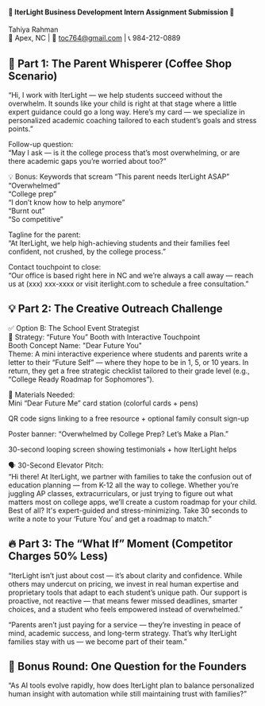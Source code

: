 

#### 🌟 **IterLight Business Development Intern Assignment Submission** 🌟<br>
Tahiya Rahman<br>
📍 Apex, NC | 📧 toc764@gmail.com | 📞 984-212-0889

## 🎯 Part 1: The Parent Whisperer (Coffee Shop Scenario)<br>
“Hi, I work with IterLight — we help students succeed without the overwhelm. It sounds like your child is right at that stage where a little expert guidance could go a long way. Here’s my card — we specialize in personalized academic coaching tailored to each student’s goals and stress points.”

Follow-up question:<br>
“May I ask — is it the college process that’s most overwhelming, or are there academic gaps you’re worried about too?”

💡 Bonus: Keywords that scream “This parent needs IterLight ASAP”<br>
“Overwhelmed”<br>
“College prep”<br>
“I don’t know how to help anymore”<br>
“Burnt out”<br>
“So competitive”<br>

Tagline for the parent:<br>
“At IterLight, we help high-achieving students and their families feel confident, not crushed, by the college process.”<br>

Contact touchpoint to close:<br>
“Our office is based right here in NC and we’re always a call away — reach us at (xxx) xxx-xxxx or visit iterlight.com to schedule a free consultation.”<br>

## 💡 Part 2: The Creative Outreach Challenge<br>
✅ Option B: The School Event Strategist<br>
🎯 Strategy: “Future You” Booth with Interactive Touchpoint<br>
Booth Concept Name: "Dear Future You"<br>
Theme: A mini interactive experience where students and parents write a letter to their “Future Self” — where they hope to be in 1, 5, or 10 years. In return, they get a free strategic checklist tailored to their grade level (e.g., “College Ready Roadmap for Sophomores”).

🎨 Materials Needed:<br>
Mini “Dear Future Me” card station (colorful cards + pens)<br>

QR code signs linking to a free resource + optional family consult sign-up<br>

Poster banner: “Overwhelmed by College Prep? Let’s Make a Plan.”<br>

30-second looping screen showing testimonials + how IterLight helps<br>

🗣️ 30-Second Elevator Pitch:<br>
“Hi there! At IterLight, we partner with families to take the confusion out of education planning — from K-12 all the way to college. Whether you’re juggling AP classes, extracurriculars, or just trying to figure out what matters most on college apps, we’ll create a custom roadmap for your child. Best of all? It's expert-guided and stress-minimizing. Take 30 seconds to write a note to your ‘Future You’ and get a roadmap to match.”

## 🔥 Part 3: The “What If” Moment (Competitor Charges 50% Less)<br>
“IterLight isn’t just about cost — it’s about clarity and confidence. While others may undercut on pricing, we invest in real human expertise and proprietary tools that adapt to each student’s unique path. Our support is proactive, not reactive — that means fewer missed deadlines, smarter choices, and a student who feels empowered instead of overwhelmed.”

“Parents aren’t just paying for a service — they’re investing in peace of mind, academic success, and long-term strategy. That’s why IterLight families stay with us — we become part of their team.”

## 🎁 Bonus Round: One Question for the Founders<br>
“As AI tools evolve rapidly, how does IterLight plan to balance personalized human insight with automation while still maintaining trust with families?”<br>

